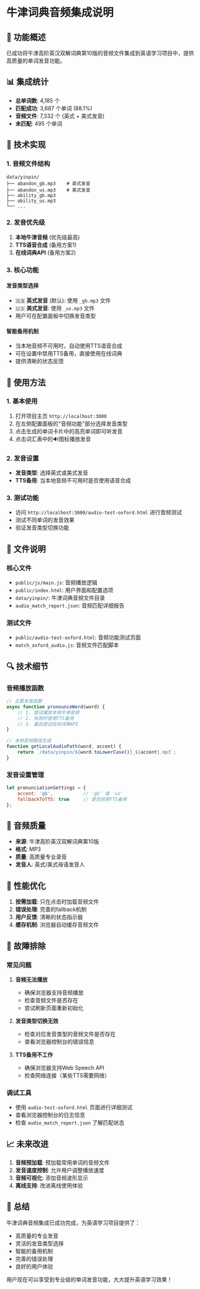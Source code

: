 # 牛津词典音频集成说明

## 🎉 功能概述

已成功将牛津高阶英汉双解词典第10版的音频文件集成到英语学习项目中，提供高质量的单词发音功能。

## 📊 集成统计

- **总单词数**: 4,185 个
- **匹配成功**: 3,687 个单词 (88.1%)
- **音频文件**: 7,332 个 (英式 + 美式发音)
- **未匹配**: 495 个单词

## 🔧 技术实现

### 1. 音频文件结构
```
data/yinpin/
├── abandon_gb.mp3    # 英式发音
├── abandon_us.mp3    # 美式发音
├── ability_gb.mp3
├── ability_us.mp3
└── ...
```

### 2. 发音优先级
1. **本地牛津音频** (优先级最高)
2. **TTS语音合成** (备用方案1)
3. **在线词典API** (备用方案2)

### 3. 核心功能

#### 发音类型选择
- 🇬🇧 **英式发音** (默认): 使用 `_gb.mp3` 文件
- 🇺🇸 **美式发音**: 使用 `_us.mp3` 文件
- 用户可在配置面板中切换发音类型

#### 智能备用机制
- 当本地音频不可用时，自动使用TTS语音合成
- 可在设置中禁用TTS备用，直接使用在线词典
- 提供清晰的状态反馈

## 🎯 使用方法

### 1. 基本使用
1. 打开项目主页 `http://localhost:3000`
2. 在左侧配置面板的"音频功能"部分选择发音类型
3. 点击生成的单词卡片中的高亮单词即可听发音
4. 点击词汇表中的🔊图标播放发音

### 2. 发音设置
- **发音类型**: 选择英式或美式发音
- **TTS备用**: 当本地音频不可用时是否使用语音合成

### 3. 测试功能
- 访问 `http://localhost:3000/audio-test-oxford.html` 进行音频测试
- 测试不同单词的发音效果
- 验证发音类型切换功能

## 📁 文件说明

### 核心文件
- `public/js/main.js`: 音频播放逻辑
- `public/index.html`: 用户界面和配置选项
- `data/yinpin/`: 牛津词典音频文件目录
- `audio_match_report.json`: 音频匹配详细报告

### 测试文件
- `public/audio-test-oxford.html`: 音频功能测试页面
- `match_oxford_audio.js`: 音频文件匹配脚本

## 🔍 技术细节

### 音频播放函数
```javascript
// 主要发音函数
async function pronounceWord(word) {
    // 1. 尝试播放本地牛津音频
    // 2. 失败时使用TTS备用
    // 3. 最后尝试在线词典API
}

// 本地音频路径生成
function getLocalAudioPath(word, accent) {
    return `/data/yinpin/${word.toLowerCase()}_${accent}.mp3`;
}
```

### 发音设置管理
```javascript
let pronunciationSettings = {
    accent: 'gb',           // 'gb' 或 'us'
    fallbackToTTS: true     // 是否启用TTS备用
};
```

## 🎵 音频质量

- **来源**: 牛津高阶英汉双解词典第10版
- **格式**: MP3
- **质量**: 高质量专业录音
- **发音人**: 英式/美式母语发音人

## 🚀 性能优化

1. **按需加载**: 只在点击时加载音频文件
2. **错误处理**: 完善的fallback机制
3. **用户反馈**: 清晰的状态指示器
4. **缓存机制**: 浏览器自动缓存音频文件

## 🔧 故障排除

### 常见问题

1. **音频无法播放**
   - 确保浏览器支持音频播放
   - 检查音频文件是否存在
   - 尝试刷新页面重新初始化

2. **发音类型切换无效**
   - 检查对应发音类型的音频文件是否存在
   - 查看浏览器控制台的错误信息

3. **TTS备用不工作**
   - 确保浏览器支持Web Speech API
   - 检查网络连接（某些TTS需要网络）

### 调试工具
- 使用 `audio-test-oxford.html` 页面进行详细测试
- 查看浏览器控制台的日志信息
- 检查 `audio_match_report.json` 了解匹配状态

## 📈 未来改进

1. **音频预加载**: 预加载常用单词的音频文件
2. **发音速度控制**: 允许用户调整播放速度
3. **音频可视化**: 添加音频波形显示
4. **离线支持**: 改进离线使用体验

## 🎯 总结

牛津词典音频集成已成功完成，为英语学习项目提供了：
- 高质量的专业发音
- 灵活的发音类型选择
- 智能的备用机制
- 完善的错误处理
- 良好的用户体验

用户现在可以享受到专业级的单词发音功能，大大提升英语学习效果！
